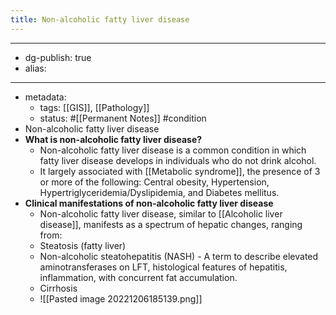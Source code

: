 ```yaml
---
title: Non-alcoholic fatty liver disease
---
```


- --
- dg-publish: true
- alias:
- --
- metadata:
	- tags: [[GIS]], [[Pathology]]
	- status: #[[Permanent Notes]] #condition
- Non-alcoholic fatty liver disease
- **What is non-alcoholic fatty liver disease?**
	- Non-alcoholic fatty liver disease is a common condition in which fatty liver disease develops in individuals who do not drink alcohol.
	- It largely associated with [[Metabolic syndrome]], the presence of 3 or more of the following: Central obesity, Hypertension, Hypertriglyceridemia/Dyslipidemia, and Diabetes mellitus.
- **Clinical manifestations of non-alcoholic fatty liver disease**
	- Non-alcoholic fatty liver disease, similar to [[Alcoholic liver disease]], manifests as a spectrum of hepatic changes, ranging from:
	- Steatosis (fatty liver)
	- Non-alcoholic steatohepatitis (NASH) - A term to describe elevated aminotransferases on LFT, histological features of hepatitis, inflammation, with concurrent fat accumulation.
	- Cirrhosis
	- ![[Pasted image 20221206185139.png]]